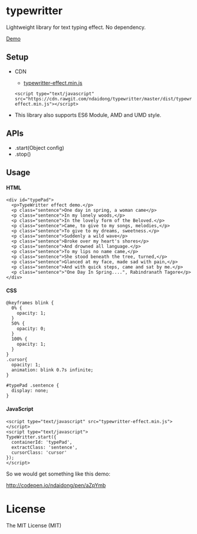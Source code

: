 # typewritter
Lightweight library for text typing effect. No dependency.

[Demo](http://codepen.io/ndaidong/pen/aZpYmb)

## Setup

- CDN

   - [typewritter-effect.min.js](https://cdn.rawgit.com/ndaidong/typewritter/master/dist/typewritter-effect.min.js)

  ```
  <script type="text/javascript" src="https://cdn.rawgit.com/ndaidong/typewritter/master/dist/typewritter-effect.min.js"></script>
  ```

- This library also supports ES6 Module, AMD and UMD style.


## APIs

* .start(Object config)
* .stop()

## Usage

#### HTML

```
<div id="typePad">
  <p>TypeWritter effect demo.</p>
  <p class="sentence">One day in spring, a woman came</p>
  <p class="sentence">In my lonely woods,</p>
  <p class="sentence">In the lovely form of the Beloved.</p>
  <p class="sentence">Came, to give to my songs, melodies,</p>
  <p class="sentence">To give to my dreams, sweetness.</p>
  <p class="sentence">Suddenly a wild wave</p>
  <p class="sentence">Broke over my heart's shores</p>
  <p class="sentence">And drowned all language.</p>
  <p class="sentence">To my lips no name came,</p>
  <p class="sentence">She stood beneath the tree, turned,</p>
  <p class="sentence">Glanced at my face, made sad with pain,</p>
  <p class="sentence">And with quick steps, came and sat by me.</p>
  <p class="sentence">"One Day In Spring....", Rabindranath Tagore</p>
</div>
```

#### CSS

```
@keyframes blink {
  0% {
    opacity: 1;
  }
  50% {
    opacity: 0;
  }
  100% {
    opacity: 1;
  }
}
.cursor{
  opacity: 1;
  animation: blink 0.7s infinite;
}

#typePad .sentence {
  display: none;
}
```

#### JavaScript

```
<script type="text/javascript" src="typewritter-effect.min.js"></script>
<script type="text/javascript">
TypeWritter.start({
  containerId: 'typePad',
  extractClass: 'sentence',
  cursorClass: 'cursor'
});
</script>
```

So we would get something like this demo:

http://codepen.io/ndaidong/pen/aZpYmb

# License

The MIT License (MIT)
